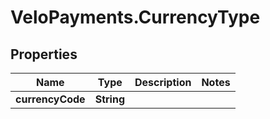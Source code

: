 # VeloPayments.CurrencyType

## Properties

Name | Type | Description | Notes
------------ | ------------- | ------------- | -------------
**currencyCode** | **String** |  | 


